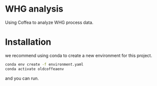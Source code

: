 # WHG analysis 

Using Coffea to analyze WHG process data.

# Installation
we recommend using conda to create a new environment for this project. 

```bash
conda env create -f environment.yaml
conda activate oldcoffeaenv
```

and you can run.